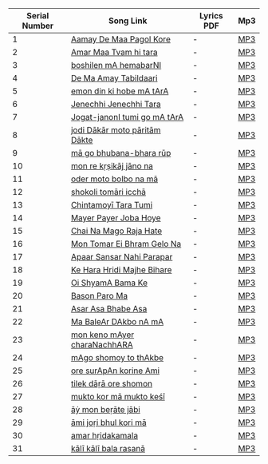 | Serial Number | Song Link | Lyrics PDF | Mp3 |
|---------------|-----------|------------|-----|
| 1  | [Aamay De Maa Pagol Kore](https://github.com/osg1991/RamprasadSen/blob/main/01-Aamay-De-Maa-Pagol-Kore.md) | - | [MP3](https://github.com/osg1991/RamprasadSen/blob/main/assets/mp3/01-AmayDeMaPagolKore-Pannalal-Ramprasad.mp3) |
| 2  | [Amar Maa Tvam hi tara](https://github.com/osg1991/RamprasadSen/blob/main/02-Amar-Maa-Tvam-hi-tara.md) | - | [MP3](https://github.com/osg1991/RamprasadSen/blob/main/assets/mp3/02-Amar%20Maa%20Twang%20Hi%20Tara-Pannalal-Ramprasad.mp3) |
| 3  | [boshilen mA hemabarNI](https://github.com/osg1991/RamprasadSen/blob/main/03-boshilen-mA-hemabarNI.md) | - | [MP3](https://github.com/osg1991/RamprasadSen/blob/main/assets/mp3/03-BosilenMaHembarani-Pannalal-Ramprasad.mp3) |
| 4  | [De Ma Amay Tabildaari](https://github.com/osg1991/RamprasadSen/blob/main/04-De-Ma-Amay-Tabildaari.md) | - | [MP3](https://github.com/osg1991/RamprasadSen/blob/main/assets/mp3/04-De-Ma-Amay-Tabildaari.mp3) |
| 5  | [emon din ki hobe mA tArA](https://github.com/osg1991/RamprasadSen/blob/main/05-emon-din-ki-hobe-mA-tArA.md) | - | [MP3](https://github.com/osg1991/RamprasadSen/blob/main/assets/mp3/05-EmonDinKiHobeMaTara.mp3) |
| 6  | [Jenechhi Jenechhi Tara](https://github.com/osg1991/RamprasadSen/blob/main/06-Jenechhi-Jenechhi-Tara.md) | - | [MP3](https://github.com/osg1991/RamprasadSen/blob/main/assets/mp3/06-JenechhiJenechhiTara-Pannalal-Ramprasad.mp3) |
| 7  | [Jogat-janonI tumi go mA tArA](https://github.com/osg1991/RamprasadSen/blob/main/07-Jogat-janonI-tumi-go-mA-tArA.md) | - | [MP3](https://github.com/osg1991/RamprasadSen/blob/main/assets/mp3/07-JagatJananiGoMaaTara-Pannalal-RamprasadSen.mp3) |
| 8  | [jodi Dākār moto pāritām Dākte](https://github.com/osg1991/RamprasadSen/blob/main/08-jodi-Dākār-moto-pāritām-Dākte.md) | - | [MP3](https://github.com/osg1991/RamprasadSen/blob/main/assets/mp3/08-Jodi-Dakar-Mato-Paritam-Dakte.mp3) |
| 9  | [mā go bhubana-bhara rūp](https://github.com/osg1991/RamprasadSen/blob/main/09-mā-go-bhubana-bhara-rūp.md) | - | [MP3](https://github.com/osg1991/RamprasadSen/blob/main/assets/mp3/09-Ma-Go-Bhubanbhora-Rup.mp3) |
| 10 | [mon re kṛṣikāj jāno na](https://github.com/osg1991/RamprasadSen/blob/main/10-mon-re-kṛṣi-kāj-jāno-na.md) | - | [MP3](https://github.com/osg1991/RamprasadSen/blob/main/assets/mp3/10-ManReKṛṣiKājJānaNā-Pannalal-Ramprasad.mp3) |
| 11 | [oder moto bolbo na mā](https://github.com/osg1991/RamprasadSen/blob/main/11-oder-moto-bolbo-na-mā.md) | - | [MP3](https://github.com/osg1991/RamprasadSen/blob/main/assets/mp3/11-Oder-Mato-Bolbo-Na-Ma.mp3) |
| 12 | [shokoli tomāri icchā](https://github.com/osg1991/RamprasadSen/blob/main/12-shokoli-tomāri-icchā.md) | - | [MP3](https://github.com/osg1991/RamprasadSen/blob/main/assets/mp3/12-Sakali-tomari-ichha.mp3) |
| 13 | [Chintamoyī Tara Tumi](https://github.com/osg1991/RamprasadSen/blob/main/13-chintamoyī-tara-tumi.md) | - | [MP3](https://github.com/osg1991/RamprasadSen/blob/main/assets/mp3/13-ChintamoyeeTaraTumi-Pannalal-Ramprasad.mp3) |
| 14 | [Mayer Payer Joba Hoye](https://github.com/osg1991/RamprasadSen/blob/main/14-Mayer-Payer-Joba-Hoye.md) | - | [MP3](https://github.com/osg1991/RamprasadSen/blob/main/assets/mp3/14-MayerPayerJabaHoye-Pannalal-Ramprasad.mp3) |
| 15 | [Chai Na Mago Raja Hate](https://github.com/osg1991/RamprasadSen/blob/main/15-Chai-Na-Mago-Raja-Hate.md) | - | [MP3](https://github.com/osg1991/RamprasadSen/blob/main/assets/mp3/15-ChaiNaaMagoRajaHote-Pannalal-Ramprasad.mp3) |
| 16 | [Mon Tomar Ei Bhram Gelo Na](https://github.com/osg1991/RamprasadSen/blob/main/16-Mon-Tomar-Ei-Bhram-Gelo-Na.md) | - | [MP3](https://github.com/osg1991/RamprasadSen/blob/main/assets/mp3/16-MonTomarEiBhramGeloNa-Pannalal-Ramprasad.mp3) |
| 17 | [Apaar Sansar Nahi Parapar](https://github.com/osg1991/RamprasadSen/blob/main/17-Apaar-Sansar-Nahi-Parapar.md) | - | [MP3](https://github.com/osg1991/RamprasadSen/blob/main/assets/mp3/17-ApaarSansarNahiParapar-Pannalal-Ramprasad.mp3) |
| 18 | [Ke Hara Hridi Majhe Bihare](https://github.com/osg1991/RamprasadSen/blob/main/18-Ke-Hara-Hridi-Majhe-Bihare.md) | - | [MP3](https://github.com/osg1991/RamprasadSen/blob/main/assets/mp3/18-KeHaraHridiMajheBihare-Pannalal-Ramprasad.mp3) |
| 19 | [Oi ShyamA Bama Ke](https://github.com/osg1991/RamprasadSen/blob/main/19-Oi-ShyamA-Bama-Ke.md) | - | [MP3](https://github.com/osg1991/RamprasadSen/blob/main/assets/mp3/19-OiShyamaBamaKe-Pannalal-Ramprasad.mp3) |
| 20 | [Bason Paro Ma](https://github.com/osg1991/RamprasadSen/blob/main/20-Bason-Paro-Ma.md) | - | [MP3](https://github.com/osg1991/RamprasadSen/blob/main/assets/mp3/20-BasanParoMa-Pannalal-Ramprasad.mp3) |
| 21 | [Asar Asa Bhabe Asa](https://github.com/osg1991/RamprasadSen/blob/main/21-Asar-Asa-Bhabe-Asa.md) | - | [MP3](https://github.com/osg1991/RamprasadSen/blob/main/assets/mp3/21-AasaarAasaaBhabeAasaa-Pannalal-Ramprasadi.mp3) |
| 22 | [Ma BaleAr DAkbo nA mA](https://github.com/osg1991/RamprasadSen/blob/main/22-Ma-BaleAr-DAkbonA-mA.md) | - | [MP3](https://github.com/osg1991/RamprasadSen/blob/main/assets/mp3/22-MaaMaaBoleDakboNaAar.mp3) |
| 23 | [mon keno mAyer charaNachhARA](https://github.com/osg1991/RamprasadSen/blob/main/23-Mon-Keno-Mayer-Chara-Nachhara.md) | - | [MP3](https://github.com/osg1991/RamprasadSen/blob/main/assets/mp3/23-MonKenoMayerCharonChara-Pannalal-Ramprasad.mp3) |
| 24 | [mAgo shomoy to thAkbe](https://github.com/osg1991/RamprasadSen/blob/main/24-Mago-Shomoy-To-Thakbe.md) | - | [MP3](https://github.com/osg1991/RamprasadSen/blob/main/assets/mp3/24-MaGoSamayToThakbeNa-Pannalal-Ramprasad.mp3) |
| 25 | [ore surApAn korine Ami](https://github.com/osg1991/RamprasadSen/blob/main/25-ore-surApAn-korine-Ami.md) | - | [MP3](https://github.com/osg1991/RamprasadSen/blob/main/assets/mp3/25-SuraPaanKorineAmi-Dhananjay-Ramprasad.mp3) |
| 26 | [tilek dāṛā ore shomon](https://github.com/osg1991/RamprasadSen/blob/main/26-Tilek-Daṛa-Ore-Shomon.md) | - | [MP3](https://github.com/osg1991/RamprasadSen/blob/main/assets/mp3/26-TilekDanraOreShaman-Dhananjay-Ramprasad.mp3) |
| 27 | [mukto kor mā mukto keśī](https://github.com/osg1991/RamprasadSen/blob/main/27-mukto-kor-mā-mukto-keśī.md) | - | [MP3](https://github.com/osg1991/RamprasadSen/blob/main/assets/mp3/27-MuktKaroMaMuktekesi-Dhananjay-Ramprasad.mp3) |
| 28 | [āẏ mon beṛāte jābi](https://github.com/osg1991/RamprasadSen/blob/main/28-āẏ-mon-beṛāte-jābi.md) | - | [MP3](https://github.com/osg1991/RamprasadSen/blob/main/assets/mp3/28-AaiMonBerate-Jabi-Dhananjay-Ramprasad.mp3) |
| 29 | [āmi joṛi bhul kori mā](https://github.com/osg1991/RamprasadSen/blob/main/29-āmi-joṛi-bhul-kori-mā.md) | - | [MP3](https://github.com/osg1991/RamprasadSen/blob/main/assets/mp3/29-Ami-Jodi-Bhul-Kori-Ma-Pannalal-Ramprasad.mp3) |
| 30 | [amar hṛidakamala](https://github.com/osg1991/RamprasadSen/blob/main/30-amar-hṛidakamala.md) | - | [MP3](https://github.com/osg1991/RamprasadSen/blob/main/assets/mp3/30-Amar-Hridkamal-Manche-Nirmal-Ramprasad.mp3) |
| 31 | [kālī kālī bala rasanā](https://github.com/osg1991/RamprasadSen/blob/main/31-kālī-kālī-bala-rasanā.md) | - | [MP3](https://github.com/osg1991/RamprasadSen/blob/main/assets/mp3/31-KaliKaliBalRasana-Ajoy-Ramprasad.mp3) |

